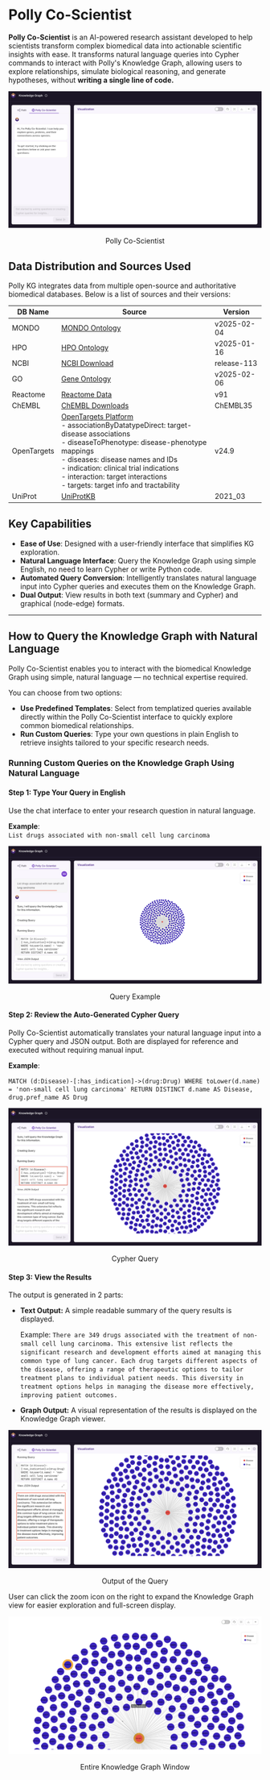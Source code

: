 # Polly Co-Scientist

**Polly Co-Scientist** is an AI-powered research assistant developed to help scientists transform complex biomedical data into actionable scientific insights with ease. It transforms natural language queries into Cypher commands to interact with Polly's Knowledge Graph, allowing users to explore relationships, simulate biological reasoning, and generate hypotheses, without **writing a single line of code.**

![PollyKG](../img/KG/StartCoP.png) <center> Polly Co-Scientist</center>


## Data Distribution and Sources Used

Polly KG integrates data from multiple open-source and authoritative biomedical databases. Below is a list of sources and their versions:


| DB Name     | Source                                                                                           | Version     |
|-------------|------------------------------------------------------------------------------------------------|-------------|
| MONDO       | [MONDO Ontology](https://mondo.org)                                                            | v2025-02-04 |
| HPO         | [HPO Ontology](https://hpo.jax.org/app/download)                                               | v2025-01-16 |
| NCBI        | [NCBI Download](https://www.ncbi.nlm.nih.gov/home/download/)                                  | release-113 |
| GO          | [Gene Ontology](https://geneontology.org/docs/download-ontology/)                              | v2025-02-06 |
| Reactome    | [Reactome Data](https://reactome.org/download-data)                                            | v91         |
| ChEMBL      | [ChEMBL Downloads](https://chembl.gitbook.io/chembl-interface-documentation/downloads)         | ChEMBL35    |
| OpenTargets | [OpenTargets Platform](https://platform.opentargets.org/downloads) <br> - associationByDatatypeDirect: target-disease associations <br> - diseaseToPhenotype: disease-phenotype mappings <br> - diseases: disease names and IDs <br> - indication: clinical trial indications <br> - interaction: target interactions <br> - targets: target info and tractability | v24.9       |
| UniProt     | [UniProtKB](https://www.uniprot.org/uniprotkb)                                                | 2021_03     |




## Key Capabilities

- **Ease of Use**: Designed with a user-friendly interface that simplifies KG exploration. 
- **Natural Language Interface**: Query the Knowledge Graph using simple English, no need to learn Cypher or write Python code.  
- **Automated Query Conversion**: Intelligently translates natural language input into Cypher queries and executes them on the Knowledge Graph.  
- **Dual Output**: View results in both text (summary and Cypher) and graphical (node-edge) formats. 


---


## How to Query the Knowledge Graph with Natural Language

Polly Co-Scientist enables you to interact with the biomedical Knowledge Graph using simple, natural language — no technical expertise required.

You can choose from two options:

- **Use Predefined Templates**: Select from templatized queries available directly within the Polly Co-Scientist interface to quickly explore common biomedical relationships.
- **Run Custom Queries**: Type your own questions in plain English to retrieve insights tailored to your specific research needs.


### Running Custom Queries on the Knowledge Graph Using Natural Language

#### Step 1: Type Your Query in English
Use the chat interface to enter your research question in natural language.

**Example**:  
`List drugs associated with non-small cell lung carcinoma`

![Query](../img/KG/1.png) <center> Query Example</center>


#### Step 2: Review the Auto-Generated Cypher Query
Polly Co-Scientist automatically translates your natural language input into a Cypher query and JSON output. Both are displayed for reference and executed without requiring manual input.

**Example**:
```cypher
MATCH (d:Disease)-[:has_indication]->(drug:Drug) WHERE toLower(d.name) = 'non-small cell lung carcinoma' RETURN DISTINCT d.name AS Disease, drug.pref_name AS Drug
```

![JSON](../img/KG/2.png) <center> Cypher Query</center>


#### Step 3: View the Results

The output is generated in 2 parts:

- **Text Output:**
A simple readable summary of the query results is displayed.

  Example:
  `There are 349 drugs associated with the treatment of non-small cell lung carcinoma. This extensive list reflects the significant research and development efforts aimed at managing this common type of lung cancer. Each drug targets different aspects of the disease, offering a range of therapeutic options to tailor treatment plans to individual patient needs. This diversity in treatment options helps in managing the disease more effectively, improving patient outcomes.`


- **Graph Output:**
A visual representation of the results is displayed on the Knowledge Graph viewer.

![Output](../img/KG/3.png) <center> Output of the Query</center>

User can click the zoom icon on the right to expand the Knowledge Graph view for easier exploration and full-screen display.

![Output](../img/KG/4.png) <center> Entire Knowledge Graph Window</center>


